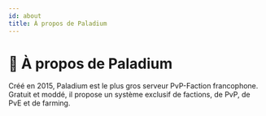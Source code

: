 ```yaml
---
id: about
title: À propos de Paladium
---
```


# 👋 À propos de Paladium

Créé en 2015, Paladium est le plus gros serveur PvP-Faction francophone. Gratuit et moddé, il propose un système exclusif de factions, de PvP, de PvE et de farming. 